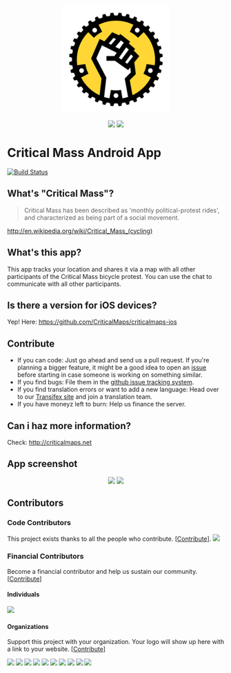 <p align="center"><a href="https://www.criticalmaps.net"><img src="https://github.com/criticalmaps/criticalmaps-ios/blob/master/images/logo.png" width="250" /></a></p>

<p align="center">
<a title="Play Store Link" target="_blank" alt="Link to the Play Store"><a href="https://play.google.com/store/apps/details?id=de.stephanlindauer.criticalmaps"><img src="https://play.google.com/intl/en_us/badges/static/images/badges/en_badge_web_generic.png" width="170" /></a>
<a title="F-Droid Link" target="_blank" alt="Link to the F-Droid Store"><a href="https://f-droid.org/repository/browse/?fdid=de.stephanlindauer.criticalmaps"><img src="https://f-droid.org/wiki/images/c/c4/F-Droid-button_available-on.png" width="170" /></a>
</p>
  
# Critical Mass Android App

[![Build Status](https://travis-ci.org/criticalmaps/criticalmaps-android.svg)](https://travis-ci.org/criticalmaps/criticalmaps-android)

## What's "Critical Mass"?

>Critical Mass has been described as 'monthly political-protest rides', and characterized as being part of a social movement.

http://en.wikipedia.org/wiki/Critical_Mass_(cycling)

## What's this app?

This app tracks your location and shares it via a map with all other participants of the Critical Mass bicycle protest. You can use the chat to communicate with all other participants.

## Is there a version for iOS devices?

Yep! Here: https://github.com/CriticalMaps/criticalmaps-ios

## Contribute

*   If you can code: Just go ahead and send us a pull request. If you're planning a bigger feature, it might be a good idea to open an [issue](https://github.com/criticalmaps/criticalmaps-android/issues) before starting in case someone is working on something similar.
*   If you find bugs: File them in the [github issue tracking system](https://github.com/criticalmaps/criticalmaps-android/issues).
*   If you find translation errors or want to add a new language: Head over to our [Transifex site](https://www.transifex.com/criticalmaps/criticalmaps/) and join a translation team.
*   If you have moneyz left to burn: Help us finance the server.

## Can i haz more information?

Check: http://criticalmaps.net

## App screenshot

<p align="center">
<img src="https://raw.githubusercontent.com/criticalmaps/criticalmaps-android/master/Screenshot_1576339542.png" width="300" />
<img src="https://raw.githubusercontent.com/criticalmaps/criticalmaps-android/master/Screenshot_1576339557.png" width="300" />
</p>

## Contributors

### Code Contributors

This project exists thanks to all the people who contribute. [[Contribute](CONTRIBUTING.md)].
<a href="https://github.com/criticalmaps/criticalmaps-android/graphs/contributors"><img src="https://opencollective.com/criticalmaps/contributors.svg?width=890&button=false" /></a>

### Financial Contributors

Become a financial contributor and help us sustain our community. [[Contribute](https://opencollective.com/criticalmaps/contribute)]

#### Individuals

<a href="https://opencollective.com/criticalmaps"><img src="https://opencollective.com/criticalmaps/individuals.svg?width=890"></a>

#### Organizations

Support this project with your organization. Your logo will show up here with a link to your website. [[Contribute](https://opencollective.com/criticalmaps/contribute)]

<a href="https://opencollective.com/criticalmaps/organization/0/website"><img src="https://opencollective.com/criticalmaps/organization/0/avatar.svg"></a>
<a href="https://opencollective.com/criticalmaps/organization/1/website"><img src="https://opencollective.com/criticalmaps/organization/1/avatar.svg"></a>
<a href="https://opencollective.com/criticalmaps/organization/2/website"><img src="https://opencollective.com/criticalmaps/organization/2/avatar.svg"></a>
<a href="https://opencollective.com/criticalmaps/organization/3/website"><img src="https://opencollective.com/criticalmaps/organization/3/avatar.svg"></a>
<a href="https://opencollective.com/criticalmaps/organization/4/website"><img src="https://opencollective.com/criticalmaps/organization/4/avatar.svg"></a>
<a href="https://opencollective.com/criticalmaps/organization/5/website"><img src="https://opencollective.com/criticalmaps/organization/5/avatar.svg"></a>
<a href="https://opencollective.com/criticalmaps/organization/6/website"><img src="https://opencollective.com/criticalmaps/organization/6/avatar.svg"></a>
<a href="https://opencollective.com/criticalmaps/organization/7/website"><img src="https://opencollective.com/criticalmaps/organization/7/avatar.svg"></a>
<a href="https://opencollective.com/criticalmaps/organization/8/website"><img src="https://opencollective.com/criticalmaps/organization/8/avatar.svg"></a>
<a href="https://opencollective.com/criticalmaps/organization/9/website"><img src="https://opencollective.com/criticalmaps/organization/9/avatar.svg"></a>
